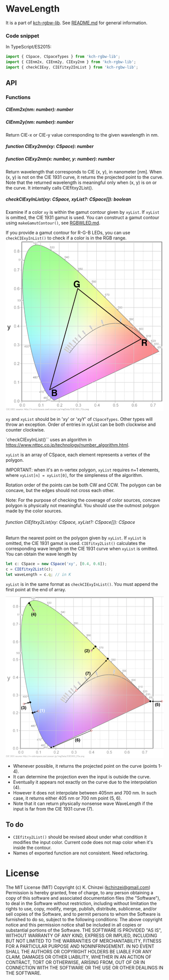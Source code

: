 # WaveLength

It is a part of [kch-rgbw-lib](https://github.com/kchinzei/kch-rgbw-lib).
See [README.md](https://github.com/kchinzei/kch-rgbw-lib/#README.md)
for general information.

### Code snippet

In TypeScript/ES2015:

```TypeScript
import { CSpace, CSpaceTypes } from 'kch-rgbw-lib';
import { CIEnm2x, CIEnm2y, CIExy2nm } from 'kch-rgbw-lib';
import { checkCIExy, CIEfitxy2InList } from 'kch-rgbw-lib';
```

## API

### Functions

##### CIEnm2x(nm: number): number

##### CIEnm2y(nm: number): number

Return CIE-x or CIE-y value corresponding to the given wavelength in nm.

##### function CIExy2nm(xy: CSpace): number

##### function CIExy2nm(x: number, y: number): number

Return wavelength that corresponds to CIE (x, y), in nanometer [nm].
When (x, y) is not on the CIE 1931 curve, it returns the projected point to the
curve. Note that the returned wavelength is meaningful only when (x, y)
is on or the curve. It internally calls CIEfitxy2List().

##### checkCIExyInList(xy: CSpace, xyList?: CSpace[]): boolean

Examine if a color `xy` is within the gamut contour given by `xyList`.
If `xyList` is omitted, the CIE 1931 gamut is used.
You can construct a gamut contour using `makeGamutContour()`, see [RGBWLED.md](https://github.com/kchinzei/kch-rgbw-lib/#RGBWLED.md).

If you provide a gamut contour for R-G-B LEDs, you can use `checkCIExyInList()` to check if a color is in the RGB range.
![Gamut_sRGB](./figs/Gamut_sRGB.png "sRGB Gamut")

`xy` and `xyList` should be in 'xy' or 'xyY' of `CSpaceTypes`.
Other types will throw an exception.
Order of entries in xyList can be both clockwise and counter clockwise.

`checkCIExyInList()`` uses an algorithm in https://www.nttpc.co.jp/technology/number_algorithm.html.

`xyList` is an array of CSpace, each element represents a vertex of the polygon.

IMPORTANT: when it's an n-vertex polygon, `xyList` requires n+1 elements,
where `xyList[n] = xyList[0]`, for the simpleness of the algorithm.

Rotation order of the points can be both CW and CCW.
The polygon can be concave, but the edges should not cross each other.

Note: For the purpose of checking the coverage of color sources, concave polygon is physically not meaningful.
You should use the outmost polygon made by the color sources.

###### function CIEfitxy2List(xy: CSpace, xyList?: CSpace[]): CSpace

Return the nearest point on the polygon given by `xyList`.
If `xyList` is omitted, the CIE 1931 gamut is used.
`CIEfitxy2List()` calculates the corresponding wave length on the CIE 1931 curve when `xyList` is omitted.
You can obtain the wave length by

```TypeScript
let c: CSpace = new CSpace('xy', [0.4, 0.6]);
c = CIEfitxy2List(c);
let waveLength = c.q; // in K
```

`xyList` is in the same format as `checkCIExyInList()`.
You must append the first point at the end of array.

![CIEfitxy2nm](./figs/CIExy2nm.png "Mapping by CIEfitxy2nm()")

- Whenever possible, it returns the projected point on the curve (points 1-4).
- It can determine the projection even the input is outside the curve.
- Eventually it appears not exactly on the curve due to the interpolation (4).
- However it does not interpolate between 405nm and 700 nm.
  In such case, it returns either 405 nm or 700 nm point (5, 6).
- Note that it can return physically nonsense wave WaveLength
  if the input is far from the CIE 1931 curve (7).

## To do

- `CIEfitxy2List()` should be revised about under what condition it modifies the input color. Current code does not map color when it's inside the contour.
- Names of exported function are not consistent. Need refactoring. 

# License

The MIT License (MIT)
Copyright (c) K. Chinzei (kchinzei@gmail.com)
Permission is hereby granted, free of charge, to any person obtaining a copy
of this software and associated documentation files (the "Software"), to deal
in the Software without restriction, including without limitation the rights
to use, copy, modify, merge, publish, distribute, sublicense, and/or sell
copies of the Software, and to permit persons to whom the Software is
furnished to do so, subject to the following conditions:
The above copyright notice and this permission notice shall be included in
all copies or substantial portions of the Software.
THE SOFTWARE IS PROVIDED "AS IS", WITHOUT WARRANTY OF ANY KIND, EXPRESS OR
IMPLIED, INCLUDING BUT NOT LIMITED TO THE WARRANTIES OF MERCHANTABILITY,
FITNESS FOR A PARTICULAR PURPOSE AND NONINFRINGEMENT. IN NO EVENT SHALL THE
AUTHORS OR COPYRIGHT HOLDERS BE LIABLE FOR ANY CLAIM, DAMAGES OR OTHER
LIABILITY, WHETHER IN AN ACTION OF CONTRACT, TORT OR OTHERWISE, ARISING FROM,
OUT OF OR IN CONNECTION WITH THE SOFTWARE OR THE USE OR OTHER DEALINGS IN
THE SOFTWARE.

